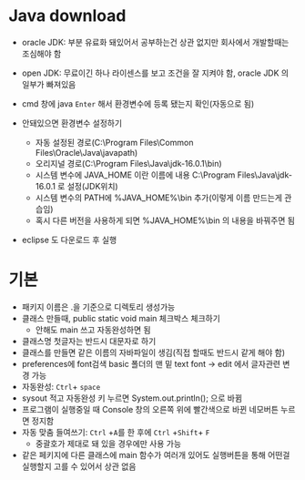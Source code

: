 # Java download

* oracle JDK: 부분 유료화 돼있어서 공부하는건 상관 없지만 회사에서 개발할때는 조심해야 함

* open JDK: 무료이긴 하나 라이센스를 보고 조건을 잘 지켜야 함, oracle JDK 의 일부가 빠져있음

* cmd 창에 java `Enter` 해서 환경변수에 등록 됐는지 확인(자동으로 됨)

* 안돼있으면 환경변수 설정하기
  * 자동 설정된 경로(C:\Program Files\Common Files\Oracle\Java\javapath)
  * 오리지널 경로(C:\Program Files\Java\jdk-16.0.1\bin)
  * 시스템 변수에 JAVA_HOME 이란 이름에 내용 C:\Program Files\Java\jdk-16.0.1 로 설정(JDK위치)
  * 시스템 변수의 PATH에 %JAVA_HOME%\bin 추가(이렇게 이름 만드는게 관습임)
  * 혹시 다른 버전을 사용하게 되면 %JAVA_HOME%\bin 의 내용을 바꿔주면 됨

* eclipse 도 다운로드 후 실행

# 기본

* 패키지 이름은 .을 기준으로 디렉토리 생성가능
* 클래스 만들때, public static void main 체크박스 체크하기
  * 안해도 main 쓰고 자동완성하면 됨
* 클래스명 첫글자는 반드시 대문자로 하기
* 클래스를 만들면 같은 이름의 자바파일이 생김(직접 할때도 반드시 같게 해야 함)
* preferences에 font검색 basic 폴더의 맨 밑 text font -> edit 에서 글자관련 변경 가능
* 자동완성: `Ctrl`+ `space` 
* sysout 적고 자동완성 키 누르면 System.out.println(); 으로 바뀜
* 프로그램이 실행중일 때 Console 창의 오른쪽 위에  빨간색으로 바뀐 네모버튼 누르면 정지함
* 자동 맞춤 들여쓰기: `Ctrl` +`A`를 한 후에 `Ctrl` +`Shift`+ `F` 
  * 중괄호가 제대로 돼 있을 경우에만 사용 가능
* 같은 페키지에 다른 클래스에 main 함수가 여러개 있어도 실행버튼을 통해 어떤걸 실행할지 고를 수 있어서 상관 없음

